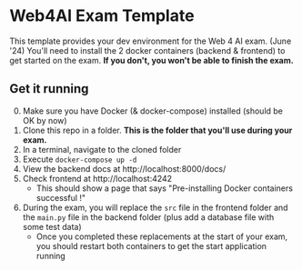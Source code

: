 # Web4AI Exam Template

This template provides your dev environment for the Web 4 AI exam. (June '24)
You'll need to install the 2 docker containers (backend & frontend) to get started on the exam.
**If you don't, you won't be able to finish the exam.**

## Get it running

0. Make sure you have Docker (& docker-compose) installed (should be OK by now)
1. Clone this repo in a folder. **This is the folder that you'll use during your exam.**
2. In a terminal, navigate to the cloned folder
3. Execute `docker-compose up -d`
4. View the backend docs at http://localhost:8000/docs/
5. Check frontend at http://localhost:4242
     * This should show a page that says "Pre-installing Docker containers successful !"
6. During the exam, you will replace the `src` file in the frontend folder and the `main.py` file in the backend folder (plus add a database file with some test data)
     * Once you completed these replacements at the start of your exam, you should restart both containers to get the start application running
